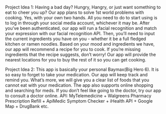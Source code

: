 Project Idea 1:
Having a bad day? Hungry, Hangry, or just want something to eat to cheer you up? Our app plans to solve 1st world problems with cooking. Yes, with your own two hands. All you need to do to start using is to log in through your social media account, whichever it may be. After you’ve been authenticated, our app will run a facial recognition and match your expression with our facial recognition API. Then, you’ll need to input the current ingredients you have on you - whether it be a full fledged kitchen or ramen noodles. Based on your mood and ingredients we have, our app will recommend a recipe for you to cook. If you’re missing ingredients that the recipe suggests, don’t worry! Our app will provide the nearest locations for you to buy the rest of it so you can get cooking.

Project Idea 2:
This app is basically your personal Baymax(Big Hero 6). It is so easy to forget to take your medication. Our app will keep track and remind you. What’s more, we will give you a clear list of foods that you cannot eat with your medication. The app also supports online shopping and searching for meds. If you don’t feel like going to the doctor, try our app to consult a doctor online. 
API: MyTelemedicine + Walgreens Pharmacy Prescription Refill + ApiMedic Symptom Checker + iHealth API + Google Map + DrugBank etc.
